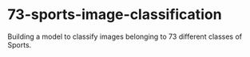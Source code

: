 # 73-sports-image-classification
Building a model to classify images belonging to 73 different classes of Sports.
